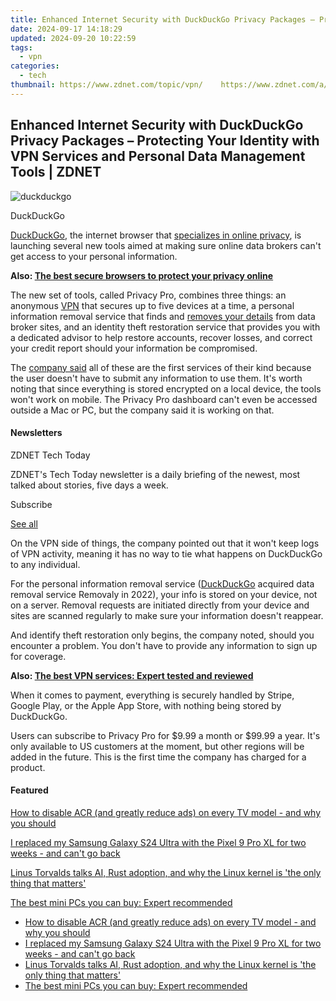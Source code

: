 ```yaml
---
title: Enhanced Internet Security with DuckDuckGo Privacy Packages – Protecting Your Identity with VPN Services and Personal Data Management Tools | ZDNET
date: 2024-09-17 14:18:29
updated: 2024-09-20 10:22:59
tags:
  - vpn
categories:
  - tech
thumbnail: https://www.zdnet.com/topic/vpn/    https://www.zdnet.com/a/img/resize/7ee4e26ffe6cbc319f7ece8f6d7b0df05e92e927/2024/04/11/dd9f047d-04c1-4f8c-b57a-2ddffe675568/duckduckgo.jpg?width=170&height=96&fit=crop&auto=webp
---
```


## Enhanced Internet Security with DuckDuckGo Privacy Packages – Protecting Your Identity with VPN Services and Personal Data Management Tools | ZDNET

![duckduckgo](https://www.zdnet.com/a/img/resize/480ffee58c8b722f6784f80fc56bdc01d7c235fc/2024/04/11/dd9f047d-04c1-4f8c-b57a-2ddffe675568/duckduckgo.jpg?auto=webp&width=1280)

DuckDuckGo

[DuckDuckGo](https://www.zdnet.com/article/privacy-minded-browser-duckduckgo-lands-in-windows/), the internet browser that [specializes in online privacy](https://www.zdnet.com/article/best-browser-for-privacy/), is launching several new tools aimed at making sure online data brokers can't get access to your personal information.

**Also: [The best secure browsers to protect your privacy online](https://www.zdnet.com/article/best-browser-for-privacy/)**

The new set of tools, called Privacy Pro, combines three things: an anonymous [VPN](https://www.zdnet.com/article/best-vpn/) that secures up to five devices at a time, a personal information removal service that finds and [removes your details](https://www.zdnet.com/article/best-data-removal-services/) from data broker sites, and an identity theft restoration service that provides you with a dedicated advisor to help restore accounts, recover losses, and correct your credit report should your information be compromised.

The [company said](https://spreadprivacy.com/meetprivacypro/) all of these are the first services of their kind because the user doesn't have to submit any information to use them. It's worth noting that since everything is stored encrypted on a local device, the tools won't work on mobile. The Privacy Pro dashboard can't even be accessed outside a Mac or PC, but the company said it is working on that.

#### Newsletters

ZDNET Tech Today

ZDNET's Tech Today newsletter is a daily briefing of the newest, most talked about stories, five days a week.

 Subscribe

[See all](https://www.zdnet.com/newsletters/)

On the VPN side of things, the company pointed out that it won't keep logs of VPN activity, meaning it has no way to tie what happens on DuckDuckGo to any individual.

For the personal information removal service ([DuckDuckGo](https://www.zdnet.com/article/how-to-boost-your-browsers-privacy-with-duckduckgo-privacy-essentials/) acquired data removal service Removaly in 2022), your info is stored on your device, not on a server. Removal requests are initiated directly from your device and sites are scanned regularly to make sure your information doesn't reappear. 

 And identify theft restoration only begins, the company noted, should you encounter a problem. You don't have to provide any information to sign up for coverage.

**Also: [The best VPN services: Expert tested and reviewed](https://www.zdnet.com/article/best-vpn/)**

When it comes to payment, everything is securely handled by Stripe, Google Play, or the Apple App Store, with nothing being stored by DuckDuckGo.

Users can subscribe to Privacy Pro for $9.99 a month or $99.99 a year. It's only available to US customers at the moment, but other regions will be added in the future. This is the first time the company has charged for a product. 

#### Featured

[How to disable ACR (and greatly reduce ads) on every TV model - and why you should](https://www.zdnet.com/article/how-to-disable-acr-and-greatly-reduce-ads-on-every-tv-model-and-why-you-should/ "How to disable ACR (and greatly reduce ads) on every TV model - and why you should")

[I replaced my Samsung Galaxy S24 Ultra with the Pixel 9 Pro XL for two weeks - and can't go back](https://www.zdnet.com/article/i-replaced-my-samsung-galaxy-s24-ultra-with-the-pixel-9-pro-xl-for-two-weeks-and-cant-go-back/ "I replaced my Samsung Galaxy S24 Ultra with the Pixel 9 Pro XL for two weeks - and can't go back")

[Linus Torvalds talks AI, Rust adoption, and why the Linux kernel is 'the only thing that matters'](https://www.zdnet.com/article/linus-torvalds-talks-ai-rust-adoption-and-why-the-linux-kernel-is-the-only-thing-that-matters/ "Linus Torvalds talks AI, Rust adoption, and why the Linux kernel is 'the only thing that matters'")

[The best mini PCs you can buy: Expert recommended](https://www.zdnet.com/article/best-mini-pc/ "The best mini PCs you can buy: Expert recommended")

* [How to disable ACR (and greatly reduce ads) on every TV model - and why you should](https://www.zdnet.com/article/how-to-disable-acr-and-greatly-reduce-ads-on-every-tv-model-and-why-you-should/ "How to disable ACR (and greatly reduce ads) on every TV model - and why you should")
* [I replaced my Samsung Galaxy S24 Ultra with the Pixel 9 Pro XL for two weeks - and can't go back](https://www.zdnet.com/article/i-replaced-my-samsung-galaxy-s24-ultra-with-the-pixel-9-pro-xl-for-two-weeks-and-cant-go-back/ "I replaced my Samsung Galaxy S24 Ultra with the Pixel 9 Pro XL for two weeks - and can't go back")
* [Linus Torvalds talks AI, Rust adoption, and why the Linux kernel is 'the only thing that matters'](https://www.zdnet.com/article/linus-torvalds-talks-ai-rust-adoption-and-why-the-linux-kernel-is-the-only-thing-that-matters/ "Linus Torvalds talks AI, Rust adoption, and why the Linux kernel is 'the only thing that matters'")
* [The best mini PCs you can buy: Expert recommended](https://www.zdnet.com/article/best-mini-pc/ "The best mini PCs you can buy: Expert recommended")

<ins class="adsbygoogle"
     style="display:block"
     data-ad-format="autorelaxed"
     data-ad-client="ca-pub-7571918770474297"
     data-ad-slot="1223367746"></ins>



<ins class="adsbygoogle"
     style="display:block"
     data-ad-client="ca-pub-7571918770474297"
     data-ad-slot="8358498916"
     data-ad-format="auto"
     data-full-width-responsive="true"></ins>
